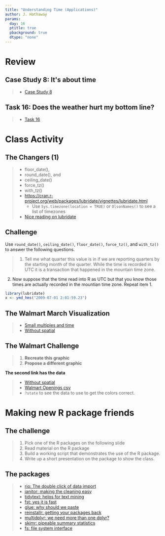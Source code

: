 ```yaml
---
title: "Understanding Time (Applications)"
author: J. Hathaway
params:
  day: 16
  ptitle: true
  pbackground: true
  dtype: "none"
---
```









# Review



## Case Study 8: It's about time
> - [Case Study 8](https://byuistats.github.io/M335/weekly_projects/cs08_details.html)




## Task 16: Does the weather hurt my bottom line?
> - [Task 16](https://byuistats.github.io/M335/class_tasks/task16_details.html)








# Class Activity

## The Changers (1)

> - floor_date(), 
> - round_date(), and 
> - ceiling_date()
> - force_tz()
> - with_tz()
> - https://cran.r-project.org/web/packages/lubridate/vignettes/lubridate.html
>    - Use `Sys.timezone(location = TRUE)` or `OlsonNames()` to see a list of timezones
> - [Nice reading on lubridate](https://blog.exploratory.io/5-most-practically-useful-operations-when-working-with-date-and-time-in-r-9f9eb8a17465)


## Challenge

Use `round_date()`, `ceiling_date()`, `floor_date()`, `force_tz()`, and `with_tz()` to answer the following questions.

> 1. Tell me what quarter this value is in if we are reporting quarters by the starting month of the quarter. While the time is recorded in UTC it is a transaction that happened in the mountain time zone.

2. Now suppose that the time read into R as UTC but that you know those times are actually recorded in the mountian time zone.  Repeat item 1. 


```r
library(lubridate)
x <- ymd_hms("2009-07-01 2:01:59.23")
```


## The Walmart March Visualization

> - [Small multiples and time](http://excelcharts.com/wp-content/uploads/2012/06/walmart-growth-micromaps1.png)
> - [Without spatial](http://excelcharts.com/wp-content/uploads/2012/06/walmart-reorderable-matrix.png)

## The Walmart Challenge

> 1. **Recreate this graphic**
> 2. **Propose a different graphic**

**The second link has the data**

> - [Without spatial](http://excelcharts.com/wp-content/uploads/2012/06/walmart-reorderable-matrix.png)
> - [Walmart Openings csv](https://byuistats.github.io/M335/data/Walmart_store_openings.csv)
> - `?state` to see the data to use to get the colors correct.

# Making new R package friends

## The challenge

> 1. Pick one of the R packages on the following slide
> 2. Read material on the R package
> 3. Build a working script that demonstrates the use of the R package.
> 4. Write up a short presentation on the package to show the class.

## The packages

> - [rio: The double click of data import](https://cran.r-project.org/web/packages/rio/vignettes/rio.html#data_import)
> - [janitor: making the cleaning easy](https://github.com/sfirke/janitor)
> - [tidytext: helps for text mining](https://github.com/juliasilge/tidytext)
> - [fst: yes it is fast](http://www.fstpackage.org/)
> - [glue: why should we paste](https://github.com/tidyverse/glue)
> - [reinstallr: getting your packages back](https://github.com/calligross/reinstallr)
> - [multidplyr: we need more than one dplyr?](http://www.business-science.io/code-tools/2016/12/18/multidplyr.html)
> - [skimr: pipeable summary statistics](https://github.com/ropenscilabs/skimr)
> - [fs: file system interface](https://github.com/r-lib/fs)






